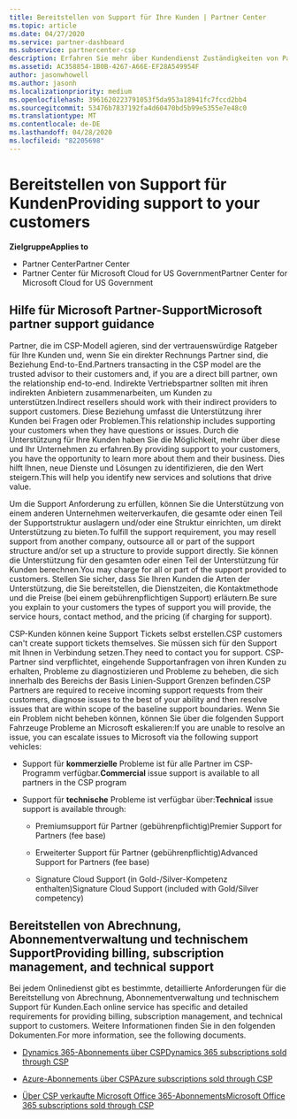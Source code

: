 ```yaml
---
title: Bereitstellen von Support für Ihre Kunden | Partner Center
ms.topic: article
ms.date: 04/27/2020
ms.service: partner-dashboard
ms.subservice: partnercenter-csp
description: Erfahren Sie mehr über Kundendienst Zuständigkeiten von Partnern im CSP-Programm.
ms.assetid: AC358854-1B0B-4267-A66E-EF28A549954F
author: jasonwhowell
ms.author: jasonh
ms.localizationpriority: medium
ms.openlocfilehash: 3961620223791053f5da953a18941fc7fccd2bb4
ms.sourcegitcommit: 53476b7837192fa4d60470bd5b99e5355e7e48c0
ms.translationtype: MT
ms.contentlocale: de-DE
ms.lasthandoff: 04/28/2020
ms.locfileid: "82205698"
---
```

# <a name="providing-support-to-your-customers"></a><span data-ttu-id="ecfeb-103">Bereitstellen von Support für Kunden</span><span class="sxs-lookup"><span data-stu-id="ecfeb-103">Providing support to your customers</span></span>

<span data-ttu-id="ecfeb-104">**Zielgruppe**</span><span class="sxs-lookup"><span data-stu-id="ecfeb-104">**Applies to**</span></span>

-  <span data-ttu-id="ecfeb-105">Partner Center</span><span class="sxs-lookup"><span data-stu-id="ecfeb-105">Partner Center</span></span>
-  <span data-ttu-id="ecfeb-106">Partner Center für Microsoft Cloud for US Government</span><span class="sxs-lookup"><span data-stu-id="ecfeb-106">Partner Center for Microsoft Cloud for US Government</span></span>


## <a name="microsoft-partner-support-guidance"></a><span data-ttu-id="ecfeb-107">Hilfe für Microsoft Partner-Support</span><span class="sxs-lookup"><span data-stu-id="ecfeb-107">Microsoft partner support guidance</span></span>

<span data-ttu-id="ecfeb-108">Partner, die im CSP-Modell agieren, sind der vertrauenswürdige Ratgeber für Ihre Kunden und, wenn Sie ein direkter Rechnungs Partner sind, die Beziehung End-to-End.</span><span class="sxs-lookup"><span data-stu-id="ecfeb-108">Partners transacting in the CSP model are the trusted advisor to their customers and, if you are a direct bill partner, own the relationship end-to-end.</span></span> <span data-ttu-id="ecfeb-109">Indirekte Vertriebspartner sollten mit ihren indirekten Anbietern zusammenarbeiten, um Kunden zu unterstützen.</span><span class="sxs-lookup"><span data-stu-id="ecfeb-109">Indirect resellers should work with their indirect providers to support customers.</span></span> <span data-ttu-id="ecfeb-110">Diese Beziehung umfasst die Unterstützung ihrer Kunden bei Fragen oder Problemen.</span><span class="sxs-lookup"><span data-stu-id="ecfeb-110">This relationship includes supporting your customers when they have questions or issues.</span></span> <span data-ttu-id="ecfeb-111">Durch die Unterstützung für Ihre Kunden haben Sie die Möglichkeit, mehr über diese und Ihr Unternehmen zu erfahren.</span><span class="sxs-lookup"><span data-stu-id="ecfeb-111">By providing support to your customers, you have the opportunity to learn more about them and their business.</span></span> <span data-ttu-id="ecfeb-112">Dies hilft Ihnen, neue Dienste und Lösungen zu identifizieren, die den Wert steigern.</span><span class="sxs-lookup"><span data-stu-id="ecfeb-112">This will help you identify new services and solutions that drive value.</span></span>

<span data-ttu-id="ecfeb-113">Um die Support Anforderung zu erfüllen, können Sie die Unterstützung von einem anderen Unternehmen weiterverkaufen, die gesamte oder einen Teil der Supportstruktur auslagern und/oder eine Struktur einrichten, um direkt Unterstützung zu bieten.</span><span class="sxs-lookup"><span data-stu-id="ecfeb-113">To fulfill the support requirement,  you may resell support from another company, outsource all or part of the support structure and/or set up a structure to provide support directly.</span></span> <span data-ttu-id="ecfeb-114">Sie können die Unterstützung für den gesamten oder einen Teil der Unterstützung für Kunden berechnen.</span><span class="sxs-lookup"><span data-stu-id="ecfeb-114">You may charge for all or part of the support provided to customers.</span></span> <span data-ttu-id="ecfeb-115">Stellen Sie sicher, dass Sie Ihren Kunden die Arten der Unterstützung, die Sie bereitstellen, die Dienstzeiten, die Kontaktmethode und die Preise (bei einem gebührenpflichtigen Support) erläutern.</span><span class="sxs-lookup"><span data-stu-id="ecfeb-115">Be sure you explain to your customers the types of support you will provide, the service hours, contact method, and the pricing (if charging for support).</span></span>

<span data-ttu-id="ecfeb-116">CSP-Kunden können keine Support Tickets selbst erstellen.</span><span class="sxs-lookup"><span data-stu-id="ecfeb-116">CSP customers can't create support tickets themselves.</span></span> <span data-ttu-id="ecfeb-117">Sie müssen sich für den Support mit Ihnen in Verbindung setzen.</span><span class="sxs-lookup"><span data-stu-id="ecfeb-117">They need to contact you for support.</span></span> <span data-ttu-id="ecfeb-118">CSP-Partner sind verpflichtet, eingehende Supportanfragen von ihren Kunden zu erhalten, Probleme zu diagnostizieren und Probleme zu beheben, die sich innerhalb des Bereichs der Basis Linien-Support Grenzen befinden.</span><span class="sxs-lookup"><span data-stu-id="ecfeb-118">CSP Partners are required to receive incoming support requests from their customers, diagnose issues to the best of your ability and then resolve issues that are within scope of the baseline support boundaries.</span></span> <span data-ttu-id="ecfeb-119">Wenn Sie ein Problem nicht beheben können, können Sie über die folgenden Support Fahrzeuge Probleme an Microsoft eskalieren:</span><span class="sxs-lookup"><span data-stu-id="ecfeb-119">If you are unable to resolve an issue, you can escalate issues to Microsoft via the following support vehicles:</span></span>

- <span data-ttu-id="ecfeb-120">Support für **kommerzielle** Probleme ist für alle Partner im CSP-Programm verfügbar.</span><span class="sxs-lookup"><span data-stu-id="ecfeb-120">**Commercial** issue support is available to all partners in the CSP program</span></span>

- <span data-ttu-id="ecfeb-121">Support für **technische** Probleme ist verfügbar über:</span><span class="sxs-lookup"><span data-stu-id="ecfeb-121">**Technical** issue support is available through:</span></span>

    - <span data-ttu-id="ecfeb-122">Premiumsupport für Partner (gebührenpflichtig)</span><span class="sxs-lookup"><span data-stu-id="ecfeb-122">Premier Support for Partners (fee base)</span></span>

    - <span data-ttu-id="ecfeb-123">Erweiterter Support für Partner (gebührenpflichtig)</span><span class="sxs-lookup"><span data-stu-id="ecfeb-123">Advanced Support for Partners (fee base)</span></span>

    - <span data-ttu-id="ecfeb-124">Signature Cloud Support (in Gold-/Silver-Kompetenz enthalten)</span><span class="sxs-lookup"><span data-stu-id="ecfeb-124">Signature Cloud Support (included with Gold/Silver competency)</span></span>

## <a name="providing-billing-subscription-management-and-technical-support"></a><span data-ttu-id="ecfeb-125">Bereitstellen von Abrechnung, Abonnementverwaltung und technischem Support</span><span class="sxs-lookup"><span data-stu-id="ecfeb-125">Providing billing, subscription management, and technical support</span></span> 

<span data-ttu-id="ecfeb-126">Bei jedem Onlinedienst gibt es bestimmte, detaillierte Anforderungen für die Bereitstellung von Abrechnung, Abonnementverwaltung und technischem Support für Kunden.</span><span class="sxs-lookup"><span data-stu-id="ecfeb-126">Each online service has specific and detailed requirements for providing billing, subscription management, and technical support to customers.</span></span> <span data-ttu-id="ecfeb-127">Weitere Informationen finden Sie in den folgenden Dokumenten.</span><span class="sxs-lookup"><span data-stu-id="ecfeb-127">For more information, see the following documents.</span></span>

- [<span data-ttu-id="ecfeb-128">Dynamics 365-Abonnements über CSP</span><span class="sxs-lookup"><span data-stu-id="ecfeb-128">Dynamics 365 subscriptions sold through CSP</span></span>](https://www.microsoftpartnercommunity.com/t5/CSP/Microsoft-Partner-Support-Guidance/m-p/5262#M30)

- [<span data-ttu-id="ecfeb-129">Azure-Abonnements über CSP</span><span class="sxs-lookup"><span data-stu-id="ecfeb-129">Azure subscriptions sold through CSP</span></span>](https://www.microsoftpartnercommunity.com/t5/CSP/Microsoft-Partner-Support-Guidance/m-p/5263#M31)

- [<span data-ttu-id="ecfeb-130">Über CSP verkaufte Microsoft Office 365-Abonnements</span><span class="sxs-lookup"><span data-stu-id="ecfeb-130">Microsoft Office 365 subscriptions sold through CSP</span></span>](https://www.microsoftpartnercommunity.com/t5/CSP/Microsoft-Partner-Support-Guidance/m-p/5264#M32)



 

 



